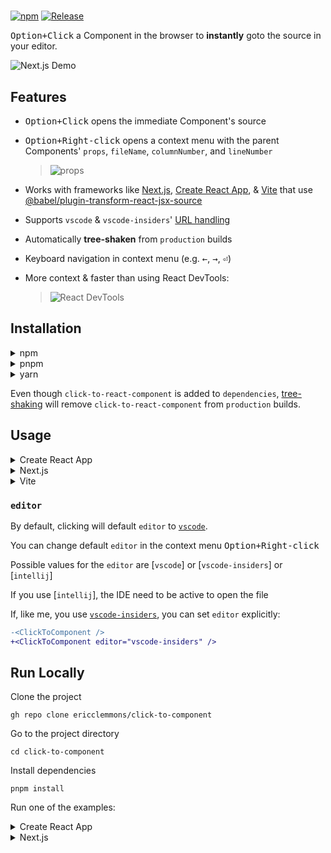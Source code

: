 # <ClickToComponent />

[![npm](https://img.shields.io/npm/v/click-to-react-component)](https://www.npmjs.com/package/click-to-react-component)
[![Release](https://github.com/ericclemmons/click-to-component/actions/workflows/release.yml/badge.svg)](https://github.com/ericclemmons/click-to-component/actions/workflows/release.yml)

<kbd>Option+Click</kbd> a Component in the browser to **instantly** goto the source in your editor.

![Next.js Demo](next.gif)

## Features

- <kbd>Option+Click</kbd> opens the immediate Component's source
- <kbd>Option+Right-click</kbd> opens a context menu with the parent Components' `props`, `fileName`, `columnNumber`, and `lineNumber`

  > ![props](props.png)

- Works with frameworks like [Next.js](https://nextjs.org/),
  [Create React App](https://create-react-app.dev/),
  & [Vite](https://github.com/vitejs/vite/tree/main/packages/plugin-react)
  that use [@babel/plugin-transform-react-jsx-source](https://github.com/babel/babel/tree/master/packages/babel-plugin-transform-react-jsx-source)
- Supports `vscode` & `vscode-insiders`' [URL handling](https://code.visualstudio.com/docs/editor/command-line#_opening-vs-code-with-urls)
- Automatically **tree-shaken** from `production` builds
- Keyboard navigation in context menu (e.g. <kbd>←</kbd>, <kbd>→</kbd>, <kbd>⏎</kbd>)
- More context & faster than using React DevTools:

  > ![React DevTools](devtools.png)

## Installation

<details>
<summary>npm</summary>

```shell
npm install click-to-react-component
```

</details>

<details>
<summary>pnpm</summary>

```shell
pnpm add click-to-react-component
```

</details>

<details>
<summary>yarn</summary>

```shell
yarn add click-to-react-component
```

</details>

Even though `click-to-react-component` is added to `dependencies`, [tree-shaking](https://esbuild.github.io/api/#tree-shaking) will remove `click-to-react-component` from `production` builds.

## Usage

<details>
<summary>Create React App</summary>

[/src/index.js](https://github.com/ericclemmons/click-to-component/blob/main/apps/cra/src/index.js#L11)

```diff
+import { ClickToComponent } from 'click-to-react-component';
 import React from 'react';
 import ReactDOM from 'react-dom/client';
 import './index.css';
@@ -8,7 +7,6 @@ import reportWebVitals from './reportWebVitals';
 const root = ReactDOM.createRoot(document.getElementById('root'));
 root.render(
   <React.StrictMode>
+    <ClickToComponent />
     <App />
   </React.StrictMode>
 );
```

> ![Create React App Demo](cra.gif)

</details>

<details>
<summary>Next.js</summary>

[pages/\_app.tsx](https://github.com/ericclemmons/click-to-component/blob/main/apps/next/pages/_app.tsx#L8)

```diff
+import { ClickToComponent } from 'click-to-react-component'
 import type { AppProps } from 'next/app'
 import '../styles/globals.css'

 function MyApp({ Component, pageProps }: AppProps) {
   return (
     <>
+      <ClickToComponent />
       <Component {...pageProps} />
     </>
   )
```

> ![Next.js Demo](next.gif)

</details>

<details>
<summary>Vite</summary>

```diff
+import { ClickToComponent } from "click-to-react-component";
import React from "react";
import ReactDOM from "react-dom/client";
import App from "./App";
import "./index.css";

ReactDOM.createRoot(document.getElementById("root")!).render(
  <React.StrictMode>
    <App />
+   <ClickToComponent />
  </React.StrictMode>
);
```

> ![Vite Demo](vite.gif)

</details>

### `editor`

By default, clicking will default `editor` to [`vscode`](https://code.visualstudio.com/).

You can change default `editor` in the context menu <kbd>Option+Right-click</kbd>

Possible values for the `editor` are [`vscode`] or [`vscode-insiders`] or [`intellij`]

If you use [`intellij`], the IDE need to be active to open the file


If, like me, you use [`vscode-insiders`](https://code.visualstudio.com/insiders/), you can set `editor` explicitly:

```diff
-<ClickToComponent />
+<ClickToComponent editor="vscode-insiders" />
```

## Run Locally

Clone the project

```shell
gh repo clone ericclemmons/click-to-component
```

Go to the project directory

```shell
cd click-to-component
```

Install dependencies

```shell
pnpm install
```

Run one of the examples:

<details>
<summary>Create React App</summary>

```shell
cd apps/cra
pnpm start
```

</details>

<details>
<summary>Next.js</summary>

```shell
cd apps/next
pnpm dev
```

</details>
